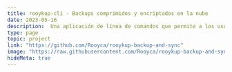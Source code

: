 ```yaml
---
title: rooykup-cli - Backups comprimidos y encriptados en la nube
date: 2023-05-16
description:  Una aplicación de línea de comandos que permite a los usuarios hacer copias de seguridad de sus archivos en la nube de forma fácil y eficiente.
type: page
topic: project
link: "https://github.com/Rooyca/rooykup-backup-and-sync"
image: "https://raw.githubusercontent.com/Rooyca/rooykup-backup-and-sync/master/rooykup_example.gif"
hideMeta: true
---
```

